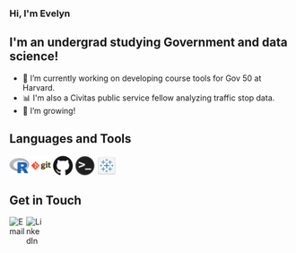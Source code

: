 ### Hi, I'm Evelyn

## I'm an undergrad studying Government and data science!
- 🔭 I’m currently working on developing course tools for Gov 50 at Harvard.
- 📊 I'm also a Civitas public service fellow analyzing traffic stop data.
- 🌱 I’m growing!

## Languages and Tools
<img src="https://raw.githubusercontent.com/github/explore/80688e429a7d4ef2fca1e82350fe8e3517d3494d/topics/r/r.png" width="35" height="35" /> <img src="https://raw.githubusercontent.com/github/explore/80688e429a7d4ef2fca1e82350fe8e3517d3494d/topics/git/git.png" width="35" height="35" /> <img src="https://raw.githubusercontent.com/github/explore/78df643247d429f6cc873026c0622819ad797942/topics/github/github.png" width="35" height="35" /> <img src="https://raw.githubusercontent.com/github/explore/80688e429a7d4ef2fca1e82350fe8e3517d3494d/topics/terminal/terminal.png" width="35" height="35" /> <img src="https://raw.githubusercontent.com/caievelyn/caievelyn/master/tableau.png" width="35" height="35" />

## Get in Touch
[<img align="left" alt="Email" width="30px" src="https://image.flaticon.com/icons/png/512/281/281769.png" />][email]
[<img align="left" alt="LinkedIn" width="30px" src="https://cdn3.iconfinder.com/data/icons/inficons/512/linkedin.png" />][linkedin]

[email]: evelyncai@college.harvard.edu
[linkedin]: https://www.linkedin.com/in/evelyncai/
